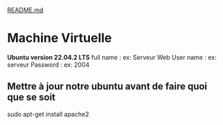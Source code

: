 [README.md](./README.md)

# Machine Virtuelle

**Ubuntu version 22.04.2 LTS**
full name : ex: Serveur Web
User name : ex: serveur
Password : ex: 2004

## Mettre à jour notre ubuntu avant de faire quoi que se soit
sudo apt-get install apache2